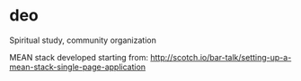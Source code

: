 deo
===

Spiritual study, community organization

MEAN stack developed starting from: http://scotch.io/bar-talk/setting-up-a-mean-stack-single-page-application
